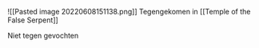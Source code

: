 ![[Pasted image 20220608151138.png]]
Tegengekomen in [[Temple of the False Serpent]]

Niet tegen gevochten
